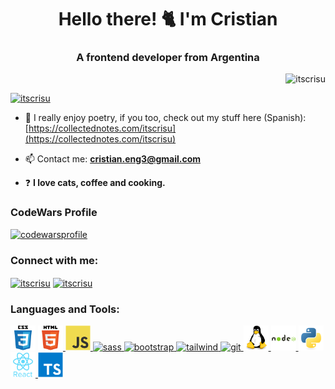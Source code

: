 <h1 align="center">Hello there! 🐈 I'm Cristian</h1>
<h3 align="center">A frontend developer from Argentina</h3>

<p align="right"> <img src="https://komarev.com/ghpvc/?username=itscrisu&label=Profile%20views&color=ee5253&style=flat" alt="itscrisu" /> </p>

<p align="left"> <a href="https://twitter.com/itscrisu" target="_blank"><img src="https://img.shields.io/twitter/follow/itscrisu?logo=twitter&style=for-the-badge" alt="itscrisu" /></a> </p>

- 📝 I really enjoy poetry, if you too, check out my stuff here (Spanish): [https://collectednotes.com/itscrisu](https://collectednotes.com/itscrisu)

- 📫 Contact me: **cristian.eng3@gmail.com**

- ❓ **I love cats, coffee and cooking.**

<h3 align="left">CodeWars Profile</h3>
<a href="https://www.codewars.com/users/itscrisu/"><img src="https://www.codewars.com/users/itscrisu/badges/large" alt="codewarsprofile" /></a>
<h3 align="left">Connect with me:</h3>
<p align="left">
<a href="https://twitter.com/itscrisu" target="_blank"><img align="center" src="https://cdn.jsdelivr.net/npm/simple-icons@3.0.1/icons/twitter.svg" alt="itscrisu" height="35" width="35" /></a>
<a href="https://linkedin.com/in/cristiandominguezl" target="_blank"><img align="center" src="https://cdn.jsdelivr.net/npm/simple-icons@3.0.1/icons/linkedin.svg" alt="itscrisu" height="35" width="45" /></a>
</p>

<h3 align="left">Languages and Tools:</h3>
<p align="left">
  <a href="https://www.w3schools.com/css/" target="_blank"> <img src="https://raw.githubusercontent.com/devicons/devicon/master/icons/css3/css3-original-wordmark.svg" alt="css3" width="40" height="40"/></a> 
  <a href="https://www.w3.org/html/" target="_blank"> <img src="https://raw.githubusercontent.com/devicons/devicon/master/icons/html5/html5-original-wordmark.svg" alt="html5" width="40" height="40"/> </a> 
  <a href="https://developer.mozilla.org/en-US/docs/Web/JavaScript" target="_blank"> <img src="https://raw.githubusercontent.com/devicons/devicon/master/icons/javascript/javascript-original.svg" alt="javascript" width="40" height="40"/> </a>
  <a href="https://sass-lang.com/" target="_blank"> <img src="https://sass-lang.com/assets/img/logos/logo-b6e1ef6e.svg" alt="sass" width="40" height="40"/> </a> 
  <a href="https://getbootstrap.com/" target="_blank"> <img src="https://www.logo.wine/a/logo/Bootstrap_(front-end_framework)/Bootstrap_(front-end_framework)-Logo.wine.svg" alt="bootstrap" width="40" height="40"/> </a> 
  <a href="https://tailwindcss.com/" target="_blank"> <img src="https://www.vectorlogo.zone/logos/tailwindcss/tailwindcss-icon.svg" alt="tailwind" width="40" height="40"/> </a>
  <a href="https://git-scm.com/" target="_blank"> <img src="https://www.vectorlogo.zone/logos/git-scm/git-scm-icon.svg" alt="git" width="40" height="40"/> </a>   
  <a href="https://www.linux.org/" target="_blank"> <img src="https://raw.githubusercontent.com/devicons/devicon/master/icons/linux/linux-original.svg" alt="linux" width="40" height="40"/> </a> 
  <a href="https://nodejs.org" target="_blank"> <img src="https://raw.githubusercontent.com/devicons/devicon/master/icons/nodejs/nodejs-original-wordmark.svg" alt="nodejs" width="40" height="40"/> </a> 
  <a href="https://www.python.org" target="_blank"> <img src="https://raw.githubusercontent.com/devicons/devicon/master/icons/python/python-original.svg" alt="python" width="40" height="40"/> </a> 
  <a href="https://reactjs.org/" target="_blank"> <img src="https://raw.githubusercontent.com/devicons/devicon/master/icons/react/react-original-wordmark.svg" alt="react" width="40" height="40"/> </a> 
  <a href="https://www.typescriptlang.org/" target="_blank"> <img src="https://raw.githubusercontent.com/devicons/devicon/master/icons/typescript/typescript-original.svg" alt="typescript" width="40" height="40"/> </a> </p>

